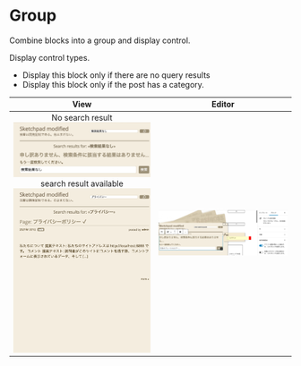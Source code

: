 # Group

Combine blocks into a group and display control.

Display control types.

 - Display this block only if there are no query results
 - Display this block only if the post has a category.

|View|Editor|
|:-:|:-:|
|No search result<br>![View1 Screen Shot](../../assets/images/group%20-%20View1.webp)<br>search result available![View2 Screen Shot](../../assets/images/group%20-%20View2.webp)|![Editor Screen Shot](../../assets/images/group%20-%20Edit.webp)|
